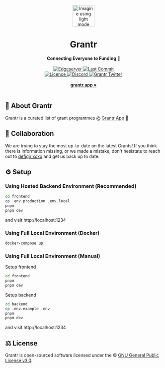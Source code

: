 <div align="center">
    <picture>
        <source media="(prefers-color-scheme: dark)" srcset="./frontend/public/logo.png">
        <img alt="Imagine using light mode" src="./frontend/public/logo_dark.png" height="70">
    </picture>
    <h1>Grantr</h1>
    <strong>Connecting Everyone to Funding 💸</strong>
</div>
<br>
<div align="center">
    <a href="https://edgeserver.io/?utm_source=github&utm_campaign=oss">
        <img src="https://img.shields.io/badge/edgeserver-deployed-cyan" alt="Edgeserver">
    </a>
    <a href="https://github.com/grantrapp/grantr/commits/master">
        <img src="https://badgen.net/github/last-commit/grantrapp/grantr" alt="Last Commit">
    </a>
    <br />
    <a href="https://github.com/grantrapp/grantr/blob/master/LICENSE">
        <img src="https://badgen.net/gitlab/license/lenster/lenster" alt="Licence">
    </a>
    <a href="https://discord.gg/RDmuVjy23E">
        <img src="https://img.shields.io/discord/986316109399605338.svg?label=&logo=discord&logoColor=ffffff&color=7389D8&labelColor=6A7EC2" alt="Discord">
    </a>
    <a href="https://twitter.com/grantrapp">
        <img src="https://img.shields.io/twitter/follow/grantrapp?label=grantrapp&style=flat&logo=twitter&color=1DA1F2" alt="Grantr Twitter">
    </a>
</div>
<div align="center">
    <br>
    <a href="https://grantr.app"><b>grantr.app »</b></a>
    <br><br>
</div>

## 💸 About Grantr

Grantr is a curated list of grant programmes @ [Grantr App](http://grantr.app/) 💸

## 🤝 Collaboration

We are trying to stay the most up-to-date on the latest Grants! If you think there is information missing, or we made a mistake, don't hesistate to reach out to [defigirlxoxo](https://twitter.com/defigirlxoxo) and get us back up to date.

## ⚙️ Setup

### Using Hosted Backend Environment (Recommended)

```sh
cd frontend
cp .env.production .env.local
pnpm
pnpm dev
```

and visit http://localhost:1234

### Using Full Local Environment (Docker)

```sh
docker-compose up
```

### Using Full Local Environment (Manual)

Setup frontend
```sh
cd frontend
pnpm
pnpm dev
```

Setup backend
```sh
cd backend
cp .env.example .env
pnpm
pnpm dev
```

and visit http://localhost:1234

## ⚖️ License

Grantr is open-sourced software licensed under the © [GNU General Public License v3.0](LICENSE).